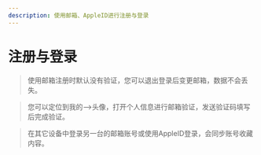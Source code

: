 ```yaml
---
description: 使用邮箱、AppleID进行注册与登录
---
```


# 注册与登录

> 使用邮箱注册时默认没有验证，您可以退出登录后变更邮箱，数据不会丢失。

> 您可以定位到我的--&gt;头像，打开个人信息进行邮箱验证，发送验证码填写后完成验证。

> 在其它设备中登录另一台的邮箱账号或使用AppleID登录，会同步账号收藏内容。



